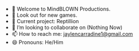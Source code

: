 - 👋 Welcome to MindBLOWN Productions.
- 👀 Look out for new games.
- 🌱 Current project: Reptillion
- 💞️ I’m looking to collaborate on (Nothing Now)
- 📫 How to reach me: jaylencarradine1@gmail.com
- 😄 Pronouns: He/Him


<!---
MindBLOWNProductions/MindBLOWNProductions is a ✨ special ✨ repository because its `README.md` (this file) appears on your GitHub profile.
You can click the Preview link to take a look at your changes.
--->

